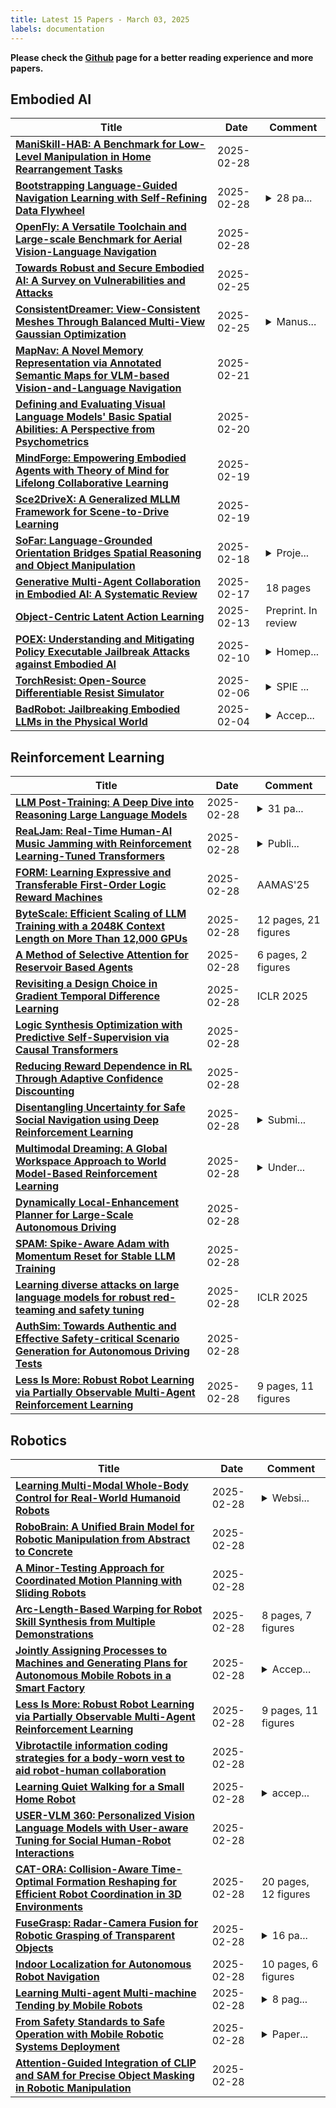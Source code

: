 ```yaml
---
title: Latest 15 Papers - March 03, 2025
labels: documentation
---
```

**Please check the [Github](https://github.com/zezhishao/MTS_Daily_ArXiv) page for a better reading experience and more papers.**

## Embodied AI
| **Title** | **Date** | **Comment** |
| --- | --- | --- |
| **[ManiSkill-HAB: A Benchmark for Low-Level Manipulation in Home Rearrangement Tasks](http://arxiv.org/abs/2412.13211v3)** | 2025-02-28 |  |
| **[Bootstrapping Language-Guided Navigation Learning with Self-Refining Data Flywheel](http://arxiv.org/abs/2412.08467v2)** | 2025-02-28 | <details><summary>28 pa...</summary><p>28 pages, Code and data are available at https://github.com/wz0919/VLN-SRDF</p></details> |
| **[OpenFly: A Versatile Toolchain and Large-scale Benchmark for Aerial Vision-Language Navigation](http://arxiv.org/abs/2502.18041v2)** | 2025-02-28 |  |
| **[Towards Robust and Secure Embodied AI: A Survey on Vulnerabilities and Attacks](http://arxiv.org/abs/2502.13175v2)** | 2025-02-25 |  |
| **[ConsistentDreamer: View-Consistent Meshes Through Balanced Multi-View Gaussian Optimization](http://arxiv.org/abs/2502.09278v3)** | 2025-02-25 | <details><summary>Manus...</summary><p>Manuscript accepted by Pattern Recognition Letters. Project Page: https://onatsahin.github.io/ConsistentDreamer/</p></details> |
| **[MapNav: A Novel Memory Representation via Annotated Semantic Maps for VLM-based Vision-and-Language Navigation](http://arxiv.org/abs/2502.13451v2)** | 2025-02-21 |  |
| **[Defining and Evaluating Visual Language Models' Basic Spatial Abilities: A Perspective from Psychometrics](http://arxiv.org/abs/2502.11859v2)** | 2025-02-20 |  |
| **[MindForge: Empowering Embodied Agents with Theory of Mind for Lifelong Collaborative Learning](http://arxiv.org/abs/2411.12977v3)** | 2025-02-19 |  |
| **[Sce2DriveX: A Generalized MLLM Framework for Scene-to-Drive Learning](http://arxiv.org/abs/2502.14917v1)** | 2025-02-19 |  |
| **[SoFar: Language-Grounded Orientation Bridges Spatial Reasoning and Object Manipulation](http://arxiv.org/abs/2502.13143v1)** | 2025-02-18 | <details><summary>Proje...</summary><p>Project page: https://qizekun.github.io/sofar/</p></details> |
| **[Generative Multi-Agent Collaboration in Embodied AI: A Systematic Review](http://arxiv.org/abs/2502.11518v1)** | 2025-02-17 | 18 pages |
| **[Object-Centric Latent Action Learning](http://arxiv.org/abs/2502.09680v1)** | 2025-02-13 | Preprint. In review |
| **[POEX: Understanding and Mitigating Policy Executable Jailbreak Attacks against Embodied AI](http://arxiv.org/abs/2412.16633v2)** | 2025-02-10 | <details><summary>Homep...</summary><p>Homepage: https://poex-eai-jailbreak.github.io/</p></details> |
| **[TorchResist: Open-Source Differentiable Resist Simulator](http://arxiv.org/abs/2502.06838v1)** | 2025-02-06 | <details><summary>SPIE ...</summary><p>SPIE Advanced Lithography + Patterning, 2025</p></details> |
| **[BadRobot: Jailbreaking Embodied LLMs in the Physical World](http://arxiv.org/abs/2407.20242v4)** | 2025-02-04 | <details><summary>Accep...</summary><p>Accepted to ICLR 2025. Project page: https://Embodied-LLMs-Safety.github.io</p></details> |

## Reinforcement Learning
| **Title** | **Date** | **Comment** |
| --- | --- | --- |
| **[LLM Post-Training: A Deep Dive into Reasoning Large Language Models](http://arxiv.org/abs/2502.21321v1)** | 2025-02-28 | <details><summary>31 pa...</summary><p>31 pages, 7 figures, 3 tables, 375 references</p></details> |
| **[ReaLJam: Real-Time Human-AI Music Jamming with Reinforcement Learning-Tuned Transformers](http://arxiv.org/abs/2502.21267v1)** | 2025-02-28 | <details><summary>Publi...</summary><p>Published in Extended Abstracts of the CHI Conference on Human Factors in Computing Systems (CHI EA '25), April 26-May 1, 2025, Yokohama, Japan</p></details> |
| **[FORM: Learning Expressive and Transferable First-Order Logic Reward Machines](http://arxiv.org/abs/2501.00364v3)** | 2025-02-28 | AAMAS'25 |
| **[ByteScale: Efficient Scaling of LLM Training with a 2048K Context Length on More Than 12,000 GPUs](http://arxiv.org/abs/2502.21231v1)** | 2025-02-28 | 12 pages, 21 figures |
| **[A Method of Selective Attention for Reservoir Based Agents](http://arxiv.org/abs/2502.21229v1)** | 2025-02-28 | 6 pages, 2 figures |
| **[Revisiting a Design Choice in Gradient Temporal Difference Learning](http://arxiv.org/abs/2308.01170v3)** | 2025-02-28 | ICLR 2025 |
| **[Logic Synthesis Optimization with Predictive Self-Supervision via Causal Transformers](http://arxiv.org/abs/2409.10653v2)** | 2025-02-28 |  |
| **[Reducing Reward Dependence in RL Through Adaptive Confidence Discounting](http://arxiv.org/abs/2502.21181v1)** | 2025-02-28 |  |
| **[Disentangling Uncertainty for Safe Social Navigation using Deep Reinforcement Learning](http://arxiv.org/abs/2409.10655v2)** | 2025-02-28 | <details><summary>Submi...</summary><p>Submitted to the IEEE for possible publication, 8 pages, 6 figures and 4 tables</p></details> |
| **[Multimodal Dreaming: A Global Workspace Approach to World Model-Based Reinforcement Learning](http://arxiv.org/abs/2502.21142v1)** | 2025-02-28 | <details><summary>Under...</summary><p>Under review in a conference</p></details> |
| **[Dynamically Local-Enhancement Planner for Large-Scale Autonomous Driving](http://arxiv.org/abs/2502.21134v1)** | 2025-02-28 |  |
| **[SPAM: Spike-Aware Adam with Momentum Reset for Stable LLM Training](http://arxiv.org/abs/2501.06842v2)** | 2025-02-28 |  |
| **[Learning diverse attacks on large language models for robust red-teaming and safety tuning](http://arxiv.org/abs/2405.18540v2)** | 2025-02-28 | ICLR 2025 |
| **[AuthSim: Towards Authentic and Effective Safety-critical Scenario Generation for Autonomous Driving Tests](http://arxiv.org/abs/2502.21100v1)** | 2025-02-28 |  |
| **[Less Is More: Robust Robot Learning via Partially Observable Multi-Agent Reinforcement Learning](http://arxiv.org/abs/2309.14792v2)** | 2025-02-28 | 9 pages, 11 figures |

## Robotics
| **Title** | **Date** | **Comment** |
| --- | --- | --- |
| **[Learning Multi-Modal Whole-Body Control for Real-World Humanoid Robots](http://arxiv.org/abs/2408.07295v3)** | 2025-02-28 | <details><summary>Websi...</summary><p>Website: https://masked-humanoid.github.io/mhc/</p></details> |
| **[RoboBrain: A Unified Brain Model for Robotic Manipulation from Abstract to Concrete](http://arxiv.org/abs/2502.21257v1)** | 2025-02-28 |  |
| **[A Minor-Testing Approach for Coordinated Motion Planning with Sliding Robots](http://arxiv.org/abs/2502.21175v1)** | 2025-02-28 |  |
| **[Arc-Length-Based Warping for Robot Skill Synthesis from Multiple Demonstrations](http://arxiv.org/abs/2410.13322v2)** | 2025-02-28 | 8 pages, 7 figures |
| **[Jointly Assigning Processes to Machines and Generating Plans for Autonomous Mobile Robots in a Smart Factory](http://arxiv.org/abs/2502.21101v1)** | 2025-02-28 | <details><summary>Accep...</summary><p>Accepted to ICRA 2025</p></details> |
| **[Less Is More: Robust Robot Learning via Partially Observable Multi-Agent Reinforcement Learning](http://arxiv.org/abs/2309.14792v2)** | 2025-02-28 | 9 pages, 11 figures |
| **[Vibrotactile information coding strategies for a body-worn vest to aid robot-human collaboration](http://arxiv.org/abs/2502.21056v1)** | 2025-02-28 |  |
| **[Learning Quiet Walking for a Small Home Robot](http://arxiv.org/abs/2502.10983v2)** | 2025-02-28 | <details><summary>accep...</summary><p>accepted at ICRA 2025</p></details> |
| **[USER-VLM 360: Personalized Vision Language Models with User-aware Tuning for Social Human-Robot Interactions](http://arxiv.org/abs/2502.10636v2)** | 2025-02-28 |  |
| **[CAT-ORA: Collision-Aware Time-Optimal Formation Reshaping for Efficient Robot Coordination in 3D Environments](http://arxiv.org/abs/2412.00603v2)** | 2025-02-28 | 20 pages, 12 figures |
| **[FuseGrasp: Radar-Camera Fusion for Robotic Grasping of Transparent Objects](http://arxiv.org/abs/2502.20037v2)** | 2025-02-28 | <details><summary>16 pa...</summary><p>16 pages, 20 figures, accepted by IEEE TMC</p></details> |
| **[Indoor Localization for Autonomous Robot Navigation](http://arxiv.org/abs/2502.20731v1)** | 2025-02-28 | 10 pages, 6 figures |
| **[Learning Multi-agent Multi-machine Tending by Mobile Robots](http://arxiv.org/abs/2408.16875v3)** | 2025-02-28 | <details><summary>8 pag...</summary><p>8 pages, 4 figures, Accepted at an AAAI workshop (The Multi-Agent AI in the Real World Workshop)</p></details> |
| **[From Safety Standards to Safe Operation with Mobile Robotic Systems Deployment](http://arxiv.org/abs/2502.20693v1)** | 2025-02-28 | <details><summary>Paper...</summary><p>Paper published at "Workshop on Design, Learning, and control for safe human-robot collaboration at the International Conference on Advanced Robotics (ICAR)"</p></details> |
| **[Attention-Guided Integration of CLIP and SAM for Precise Object Masking in Robotic Manipulation](http://arxiv.org/abs/2502.18842v2)** | 2025-02-28 |  |

